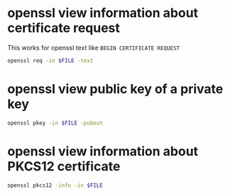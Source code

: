 # openssl view information about certificate request
This works for openssl text like `BEGIN CERTIFICATE REQUEST`
```bash
openssl req -in $FILE -text
```

# openssl view public key of a private key
```bash
openssl pkey -in $FILE -pubout
```

# openssl view information about PKCS12 certificate
```bash
openssl pkcs12 -info -in $FILE
```
